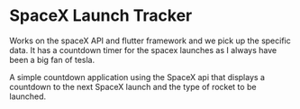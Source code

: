 # SpaceX Launch Tracker

Works on the spaceX API and flutter framework and we pick up the specific data.
It has a countdown timer for the spacex launches as I always have been a big fan of tesla.

A simple countdown application using the SpaceX api that displays a countdown to the next SpaceX launch and the type of rocket to be launched.
